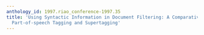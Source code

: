 ```yaml
---
anthology_id: 1997.riao_conference-1997.35
title: 'Using Syntactic Information in Document Filtering: A Comparative Study of
  Part-of-speech Tagging and Supertagging'
---
```

